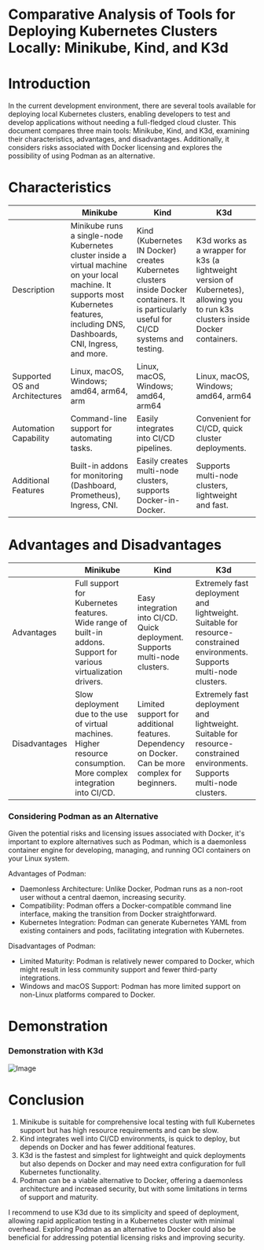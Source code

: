 # Comparative Analysis of Tools for Deploying Kubernetes Clusters Locally: Minikube, Kind, and K3d

# Introduction

In the current development environment, there are several tools available for deploying local Kubernetes clusters, enabling developers to test and develop applications without needing a full-fledged cloud cluster. This document compares three main tools: Minikube, Kind, and K3d, examining their characteristics, advantages, and disadvantages. Additionally, it considers risks associated with Docker licensing and explores the possibility of using Podman as an alternative.

# Characteristics

|| Minikube | Kind | K3d |
| --- | --- | --- | --- |
| Description | Minikube runs a single-node Kubernetes cluster inside a virtual machine on your local machine. It supports most Kubernetes features, including DNS, Dashboards, CNI, Ingress, and more. | Kind (Kubernetes IN Docker) creates Kubernetes clusters inside Docker containers. It is particularly useful for CI/CD systems and testing. | K3d works as a wrapper for k3s (a lightweight version of Kubernetes), allowing you to run k3s clusters inside Docker containers. |
| Supported OS and Architectures | Linux, macOS, Windows; amd64, arm64, arm | Linux, macOS, Windows; amd64, arm64| Linux, macOS, Windows; amd64, arm64 |
| Automation Capability | Command-line support for automating tasks. | Easily integrates into CI/CD pipelines. | Convenient for CI/CD, quick cluster deployments. |
| Additional Features | Built-in addons for monitoring (Dashboard, Prometheus), Ingress, CNI. | Easily creates multi-node clusters, supports Docker-in-Docker. | Supports multi-node clusters, lightweight and fast. |

# Advantages and Disadvantages

|| Minikube | Kind | K3d |
| --- | --- | --- | --- |
| Advantages | Full support for Kubernetes features. <br> Wide range of built-in addons. <br> Support for various virtualization drivers. | Easy integration into CI/CD. <br> Quick deployment. <br> Supports multi-node clusters. | Extremely fast deployment and lightweight. <br> Suitable for resource-constrained environments. <br> Supports multi-node clusters. |
| Disadvantages | Slow deployment due to the use of virtual machines. <br> Higher resource consumption. <br> More complex integration into CI/CD. | Limited support for additional features. <br> Dependency on Docker. <br> Can be more complex for beginners. | Extremely fast deployment and lightweight. <br> Suitable for resource-constrained environments. <br> Supports multi-node clusters. | 

### Considering Podman as an Alternative

Given the potential risks and licensing issues associated with Docker, it's important to explore alternatives such as Podman, which is a daemonless container engine for developing, managing, and running OCI containers on your Linux system.

Advantages of Podman:
- Daemonless Architecture: Unlike Docker, Podman runs as a non-root user without a central daemon, increasing security.
- Compatibility: Podman offers a Docker-compatible command line interface, making the transition from Docker straightforward.
- Kubernetes Integration: Podman can generate Kubernetes YAML from existing containers and pods, facilitating integration with Kubernetes.

Disadvantages of Podman:
- Limited Maturity: Podman is relatively newer compared to Docker, which might result in less community support and fewer third-party integrations.
- Windows and macOS Support: Podman has more limited support on non-Linux platforms compared to Docker.

# Demonstration
### Demonstration with K3d

![Image](k3d.gif)

# Conclusion 
1. Minikube is suitable for comprehensive local testing with full Kubernetes support but has high resource requirements and can be slow.
2. Kind integrates well into CI/CD environments, is quick to deploy, but depends on Docker and has fewer additional features.
3. K3d is the fastest and simplest for lightweight and quick deployments but also depends on Docker and may need extra configuration for full Kubernetes functionality.
4. Podman can be a viable alternative to Docker, offering a daemonless architecture and increased security, but with some limitations in terms of support and maturity.

I recommend to use K3d due to its simplicity and speed of deployment, allowing rapid application testing in a Kubernetes cluster with minimal overhead. Exploring Podman as an alternative to Docker could also be beneficial for addressing potential licensing risks and improving security.
